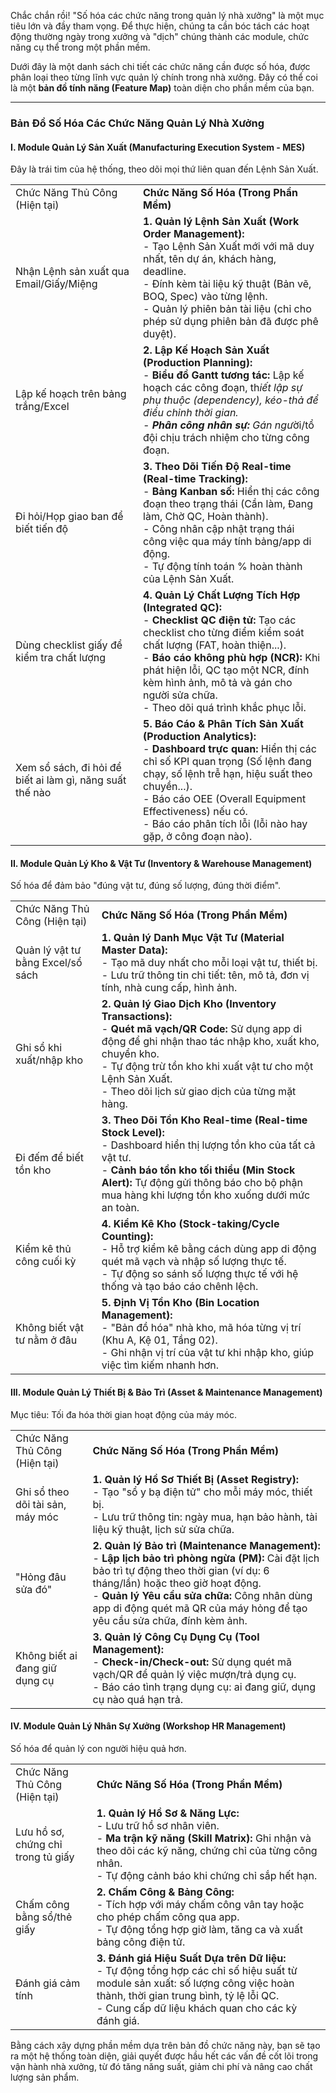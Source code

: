 Chắc chắn rồi! "Số hóa các chức năng trong quản lý nhà xưởng" là một mục tiêu lớn và đầy tham vọng. Để thực hiện, chúng ta cần bóc tách các hoạt động thường ngày trong xưởng và "dịch" chúng thành các module, chức năng cụ thể trong một phần mềm.

Dưới đây là một danh sách chi tiết các chức năng cần được số hóa, được phân loại theo từng lĩnh vực quản lý chính trong nhà xưởng. Đây có thể coi là một **bản đồ tính năng (Feature Map)** toàn diện cho phần mềm của bạn.

---

### **Bản Đồ Số Hóa Các Chức Năng Quản Lý Nhà Xưởng**

#### **I. Module Quản Lý Sản Xuất (Manufacturing Execution System - MES)**

Đây là trái tim của hệ thống, theo dõi mọi thứ liên quan đến Lệnh Sản Xuất.

|                                                          |                                                                                                                                                                                                                                                                                                                                   |
| -------------------------------------------------------- | --------------------------------------------------------------------------------------------------------------------------------------------------------------------------------------------------------------------------------------------------------------------------------------------------------------------------------- |
| Chức Năng Thủ Công (Hiện tại)                            | **Chức Năng Số Hóa (Trong Phần Mềm)**                                                                                                                                                                                                                                                                                             |
| Nhận Lệnh sản xuất qua Email/Giấy/Miệng                  | **1. Quản lý Lệnh Sản Xuất (Work Order Management):**<br>- Tạo Lệnh Sản Xuất mới với mã duy nhất, tên dự án, khách hàng, deadline.<br>- Đính kèm tài liệu kỹ thuật (Bản vẽ, BOQ, Spec) vào từng lệnh.<br>- Quản lý phiên bản tài liệu (chỉ cho phép sử dụng phiên bản đã được phê duyệt).                                         |
| Lập kế hoạch trên bảng trắng/Excel                       | **2. Lập Kế Hoạch Sản Xuất (Production Planning):**<br>- **Biểu đồ Gantt tương tác:** Lập kế hoạch các công đoạn, th*iết lập sự phụ thuộc (dependency), kéo-thả để điều chỉnh thời gian.<br>- **Phân công nhân sự:** Gán ngư*ời/tổ đội chịu trách nhiệm cho từng công đoạn.                                                       |
| Đi hỏi/Họp giao ban để biết tiến độ                      | **3. Theo Dõi Tiến Độ Real-time (Real-time Tracking):**<br>- **Bảng Kanban số:** Hiển thị các công đoạn theo trạng thái (Cần làm, Đang làm, Chờ QC, Hoàn thành).<br>- Công nhân cập nhật trạng thái công việc qua máy tính bảng/app di động.<br>- Tự động tính toán % hoàn thành của Lệnh Sản Xuất.                               |
| Dùng checklist giấy để kiểm tra chất lượng               | **4. Quản Lý Chất Lượng Tích Hợp (Integrated QC):**<br>- **Checklist QC điện tử:** Tạo các checklist cho từng điểm kiểm soát chất lượng (FAT, hoàn thiện...).<br>- **Báo cáo không phù hợp (NCR):** Khi phát hiện lỗi, QC tạo một NCR, đính kèm hình ảnh, mô tả và gán cho người sửa chữa.<br>- Theo dõi quá trình khắc phục lỗi. |
| Xem sổ sách, đi hỏi để biết ai làm gì, năng suất thế nào | **5. Báo Cáo & Phân Tích Sản Xuất (Production Analytics):**<br>- **Dashboard trực quan:** Hiển thị các chỉ số KPI quan trọng (Số lệnh đang chạy, số lệnh trễ hạn, hiệu suất theo chuyền...).<br>- Báo cáo OEE (Overall Equipment Effectiveness) nếu có.<br>- Báo cáo phân tích lỗi (lỗi nào hay gặp, ở công đoạn nào).            |

#### **II. Module Quản Lý Kho & Vật Tư (Inventory & Warehouse Management)**

Số hóa để đảm bảo "đúng vật tư, đúng số lượng, đúng thời điểm".

|                                   |                                                                                                                                                                                                                                                                                   |
| --------------------------------- | --------------------------------------------------------------------------------------------------------------------------------------------------------------------------------------------------------------------------------------------------------------------------------- |
| Chức Năng Thủ Công (Hiện tại)     | **Chức Năng Số Hóa (Trong Phần Mềm)**                                                                                                                                                                                                                                             |
| Quản lý vật tư bằng Excel/sổ sách | **1. Quản lý Danh Mục Vật Tư (Material Master Data):**<br>- Tạo mã duy nhất cho mỗi loại vật tư, thiết bị.<br>- Lưu trữ thông tin chi tiết: tên, mô tả, đơn vị tính, nhà cung cấp, hình ảnh.                                                                                      |
| Ghi sổ khi xuất/nhập kho          | **2. Quản lý Giao Dịch Kho (Inventory Transactions):**<br>- **Quét mã vạch/QR Code:** Sử dụng app di động để ghi nhận thao tác nhập kho, xuất kho, chuyển kho.<br>- Tự động trừ tồn kho khi xuất vật tư cho một Lệnh Sản Xuất.<br>- Theo dõi lịch sử giao dịch của từng mặt hàng. |
| Đi đếm để biết tồn kho            | **3. Theo Dõi Tồn Kho Real-time (Real-time Stock Level):**<br>- Dashboard hiển thị lượng tồn kho của tất cả vật tư.<br>- **Cảnh báo tồn kho tối thiểu (Min Stock Alert):** Tự động gửi thông báo cho bộ phận mua hàng khi lượng tồn kho xuống dưới mức an toàn.                   |
| Kiểm kê thủ công cuối kỳ          | **4. Kiểm Kê Kho (Stock-taking/Cycle Counting):**<br>- Hỗ trợ kiểm kê bằng cách dùng app di động quét mã vạch và nhập số lượng thực tế.<br>- Tự động so sánh số lượng thực tế với hệ thống và tạo báo cáo chênh lệch.                                                             |
| Không biết vật tư nằm ở đâu       | **5. Định Vị Tồn Kho (Bin Location Management):**<br>- "Bản đồ hóa" nhà kho, mã hóa từng vị trí (Khu A, Kệ 01, Tầng 02).<br>- Ghi nhận vị trí của vật tư khi nhập kho, giúp việc tìm kiếm nhanh hơn.                                                                              |

#### **III. Module Quản Lý Thiết Bị & Bảo Trì (Asset & Maintenance Management)**

Mục tiêu: Tối đa hóa thời gian hoạt động của máy móc.

|                                  |                                                                                                                                                                                                                                                                                                                    |
| -------------------------------- | ------------------------------------------------------------------------------------------------------------------------------------------------------------------------------------------------------------------------------------------------------------------------------------------------------------------ |
| Chức Năng Thủ Công (Hiện tại)    | **Chức Năng Số Hóa (Trong Phần Mềm)**                                                                                                                                                                                                                                                                              |
| Ghi sổ theo dõi tài sản, máy móc | **1. Quản lý Hồ Sơ Thiết Bị (Asset Registry):**<br>- Tạo "sổ y bạ điện tử" cho mỗi máy móc, thiết bị.<br>- Lưu trữ thông tin: ngày mua, hạn bảo hành, tài liệu kỹ thuật, lịch sử sửa chữa.                                                                                                                         |
| "Hỏng đâu sửa đó"                | **2. Quản lý Bảo trì (Maintenance Management):**<br>- **Lập lịch bảo trì phòng ngừa (PM):** Cài đặt lịch bảo trì tự động theo thời gian (ví dụ: 6 tháng/lần) hoặc theo giờ hoạt động.<br>- **Quản lý Yêu cầu sửa chữa:** Công nhân dùng app di động quét mã QR của máy hỏng để tạo yêu cầu sửa chữa, đính kèm ảnh. |
| Không biết ai đang giữ dụng cụ   | **3. Quản lý Công Cụ Dụng Cụ (Tool Management):**<br>- **Check-in/Check-out:** Sử dụng quét mã vạch/QR để quản lý việc mượn/trả dụng cụ.<br>- Báo cáo tình trạng dụng cụ: ai đang giữ, dụng cụ nào quá hạn trả.                                                                                                    |

#### **IV. Module Quản Lý Nhân Sự Xưởng (Workshop HR Management)**

Số hóa để quản lý con người hiệu quả hơn.

|   |   |
|---|---|
|Chức Năng Thủ Công (Hiện tại)|**Chức Năng Số Hóa (Trong Phần Mềm)**|
|Lưu hồ sơ, chứng chỉ trong tủ giấy|**1. Quản lý Hồ Sơ & Năng Lực:**<br>- Lưu trữ hồ sơ nhân viên.<br>- **Ma trận kỹ năng (Skill Matrix):** Ghi nhận và theo dõi các kỹ năng, chứng chỉ của từng công nhân.<br>- Tự động cảnh báo khi chứng chỉ sắp hết hạn.|
|Chấm công bằng sổ/thẻ giấy|**2. Chấm Công & Bảng Công:**<br>- Tích hợp với máy chấm công vân tay hoặc cho phép chấm công qua app.<br>- Tự động tổng hợp giờ làm, tăng ca và xuất bảng công điện tử.|
|Đánh giá cảm tính|**3. Đánh giá Hiệu Suất Dựa trên Dữ liệu:**<br>- Tự động tổng hợp các chỉ số hiệu suất từ module sản xuất: số lượng công việc hoàn thành, thời gian trung bình, tỷ lệ lỗi QC.<br>- Cung cấp dữ liệu khách quan cho các kỳ đánh giá.|

Bằng cách xây dựng phần mềm dựa trên bản đồ chức năng này, bạn sẽ tạo ra một hệ thống toàn diện, giải quyết được hầu hết các vấn đề cốt lõi trong vận hành nhà xưởng, từ đó tăng năng suất, giảm chi phí và nâng cao chất lượng sản phẩm.